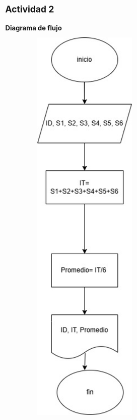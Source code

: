 # Actividad 2

## Diagrama de flujo

 <p align="center">
  <img src="../Imagenes/mapa.jpeg" alt="Diagrama de flujo" width="300">
</p>
